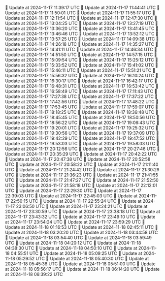 🔄 Update at 2024-11-17 11:39:17 UTC
🔄 Update at 2024-11-17 11:44:41 UTC
🔄 Update at 2024-11-17 11:50:01 UTC
🔄 Update at 2024-11-17 11:55:17 UTC
🔄 Update at 2024-11-17 12:11:54 UTC
🔄 Update at 2024-11-17 12:47:30 UTC
🔄 Update at 2024-11-17 13:04:25 UTC
🔄 Update at 2024-11-17 13:27:19 UTC
🔄 Update at 2024-11-17 13:36:20 UTC
🔄 Update at 2024-11-17 13:41:45 UTC
🔄 Update at 2024-11-17 13:46:46 UTC
🔄 Update at 2024-11-17 13:52:12 UTC
🔄 Update at 2024-11-17 13:57:25 UTC
🔄 Update at 2024-11-17 14:09:38 UTC
🔄 Update at 2024-11-17 14:26:18 UTC
🔄 Update at 2024-11-17 14:35:27 UTC
🔄 Update at 2024-11-17 14:41:11 UTC
🔄 Update at 2024-11-17 14:46:34 UTC
🔄 Update at 2024-11-17 14:51:50 UTC
🔄 Update at 2024-11-17 14:57:15 UTC
🔄 Update at 2024-11-17 15:09:54 UTC
🔄 Update at 2024-11-17 15:25:12 UTC
🔄 Update at 2024-11-17 15:33:52 UTC
🔄 Update at 2024-11-17 15:41:02 UTC
🔄 Update at 2024-11-17 15:46:11 UTC
🔄 Update at 2024-11-17 15:51:21 UTC
🔄 Update at 2024-11-17 15:56:32 UTC
🔄 Update at 2024-11-17 16:10:24 UTC
🔄 Update at 2024-11-17 16:30:17 UTC
🔄 Update at 2024-11-17 16:42:17 UTC
🔄 Update at 2024-11-17 16:48:31 UTC
🔄 Update at 2024-11-17 16:53:42 UTC
🔄 Update at 2024-11-17 16:58:49 UTC
🔄 Update at 2024-11-17 17:11:43 UTC
🔄 Update at 2024-11-17 17:27:38 UTC
🔄 Update at 2024-11-17 17:37:22 UTC
🔄 Update at 2024-11-17 17:42:56 UTC
🔄 Update at 2024-11-17 17:48:22 UTC
🔄 Update at 2024-11-17 17:53:45 UTC
🔄 Update at 2024-11-17 17:59:07 UTC
🔄 Update at 2024-11-17 18:18:25 UTC
🔄 Update at 2024-11-17 18:36:48 UTC
🔄 Update at 2024-11-17 18:45:45 UTC
🔄 Update at 2024-11-17 18:50:56 UTC
🔄 Update at 2024-11-17 18:56:22 UTC
🔄 Update at 2024-11-17 19:06:43 UTC
🔄 Update at 2024-11-17 19:20:01 UTC
🔄 Update at 2024-11-17 19:25:32 UTC
🔄 Update at 2024-11-17 19:30:56 UTC
🔄 Update at 2024-11-17 19:37:09 UTC
🔄 Update at 2024-11-17 19:42:29 UTC
🔄 Update at 2024-11-17 19:47:52 UTC
🔄 Update at 2024-11-17 19:53:03 UTC
🔄 Update at 2024-11-17 19:58:03 UTC
🔄 Update at 2024-11-17 20:12:56 UTC
🔄 Update at 2024-11-17 20:27:46 UTC
🔄 Update at 2024-11-17 20:35:29 UTC
🔄 Update at 2024-11-17 20:42:22 UTC
🔄 Update at 2024-11-17 20:47:38 UTC
🔄 Update at 2024-11-17 20:52:58 UTC
🔄 Update at 2024-11-17 20:58:22 UTC
🔄 Update at 2024-11-17 21:11:40 UTC
🔄 Update at 2024-11-17 21:24:42 UTC
🔄 Update at 2024-11-17 21:30:29 UTC
🔄 Update at 2024-11-17 21:36:23 UTC
🔄 Update at 2024-11-17 21:41:55 UTC
🔄 Update at 2024-11-17 21:47:27 UTC
🔄 Update at 2024-11-17 21:52:50 UTC
🔄 Update at 2024-11-17 21:58:18 UTC
🔄 Update at 2024-11-17 22:12:01 UTC
🔄 Update at 2024-11-17 22:29:30 UTC
🔄 Update at 2024-11-17 22:39:03 UTC
🔄 Update at 2024-11-17 22:45:03 UTC
🔄 Update at 2024-11-17 22:50:15 UTC
🔄 Update at 2024-11-17 22:55:24 UTC
🔄 Update at 2024-11-17 23:06:50 UTC
🔄 Update at 2024-11-17 23:24:21 UTC
🔄 Update at 2024-11-17 23:30:59 UTC
🔄 Update at 2024-11-17 23:38:18 UTC
🔄 Update at 2024-11-17 23:43:32 UTC
🔄 Update at 2024-11-17 23:49:10 UTC
🔄 Update at 2024-11-17 23:54:24 UTC
🔄 Update at 2024-11-17 23:59:29 UTC
🔄 Update at 2024-11-18 01:16:53 UTC
🔄 Update at 2024-11-18 02:45:11 UTC
🔄 Update at 2024-11-18 03:20:20 UTC
🔄 Update at 2024-11-18 03:44:58 UTC
🔄 Update at 2024-11-18 03:54:40 UTC
🔄 Update at 2024-11-18 03:59:49 UTC
🔄 Update at 2024-11-18 04:20:12 UTC
🔄 Update at 2024-11-18 04:38:30 UTC
🔄 Update at 2024-11-18 04:50:10 UTC
🔄 Update at 2024-11-18 04:55:51 UTC
🔄 Update at 2024-11-18 05:09:25 UTC
🔄 Update at 2024-11-18 05:29:52 UTC
🔄 Update at 2024-11-18 05:40:30 UTC
🔄 Update at 2024-11-18 05:45:38 UTC
🔄 Update at 2024-11-18 05:51:00 UTC
🔄 Update at 2024-11-18 05:56:17 UTC
🔄 Update at 2024-11-18 06:14:20 UTC
🔄 Update at 2024-11-18 06:39:22 UTC
